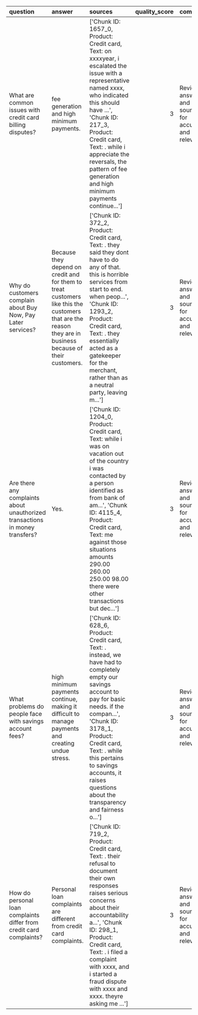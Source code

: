 | question                                                                     | answer                                                                                                                                                     | sources                                                                                                                                                                                                                                                                                                            |   quality_score | comment                                               |
|:-----------------------------------------------------------------------------|:-----------------------------------------------------------------------------------------------------------------------------------------------------------|:-------------------------------------------------------------------------------------------------------------------------------------------------------------------------------------------------------------------------------------------------------------------------------------------------------------------|----------------:|:------------------------------------------------------|
| What are common issues with credit card billing disputes?                    | fee generation and high minimum payments.                                                                                                                  | ['Chunk ID: 1657_0, Product: Credit card, Text: on xxxxyear, i escalated the issue with a representative named xxxx, who indicated this should have ...', 'Chunk ID: 217_3, Product: Credit card, Text: . while i appreciate the reversals, the pattern of fee generation and high minimum payments continue...']  |               3 | Review answer and sources for accuracy and relevance. |
| Why do customers complain about Buy Now, Pay Later services?                 | Because they depend on credit and for them to treat customers like this the customers that are the reason they are in business because of their customers. | ['Chunk ID: 372_2, Product: Credit card, Text: . they said they dont have to do any of that. this is horrible services from start to end. when peop...', 'Chunk ID: 1293_2, Product: Credit card, Text: . they essentially acted as a gatekeeper for the merchant, rather than as a neutral party, leaving m...']  |               3 | Review answer and sources for accuracy and relevance. |
| Are there any complaints about unauthorized transactions in money transfers? | Yes.                                                                                                                                                       | ['Chunk ID: 1204_0, Product: Credit card, Text: while i was on vacation out of the country i was contacted by a person identified as from bank of am...', 'Chunk ID: 4115_4, Product: Credit card, Text: me against those situations amounts 290.00 260.00 250.00 98.00 there were other transactions but dec...'] |               3 | Review answer and sources for accuracy and relevance. |
| What problems do people face with savings account fees?                      | high minimum payments continue, making it difficult to manage payments and creating undue stress.                                                          | ['Chunk ID: 628_6, Product: Credit card, Text: . instead, we have had to completely empty our savings account to pay for basic needs. if the compan...', 'Chunk ID: 3178_1, Product: Credit card, Text: . while this pertains to savings accounts, it raises questions about the transparency and fairness o...']  |               3 | Review answer and sources for accuracy and relevance. |
| How do personal loan complaints differ from credit card complaints?          | Personal loan complaints are different from credit card complaints.                                                                                        | ['Chunk ID: 719_2, Product: Credit card, Text: . their refusal to document their own responses raises serious concerns about their accountability a...', 'Chunk ID: 298_1, Product: Credit card, Text: . i filed a complaint with xxxx, and i started a fraud dispute with xxxx and xxxx. theyre asking me ...']   |               3 | Review answer and sources for accuracy and relevance. |